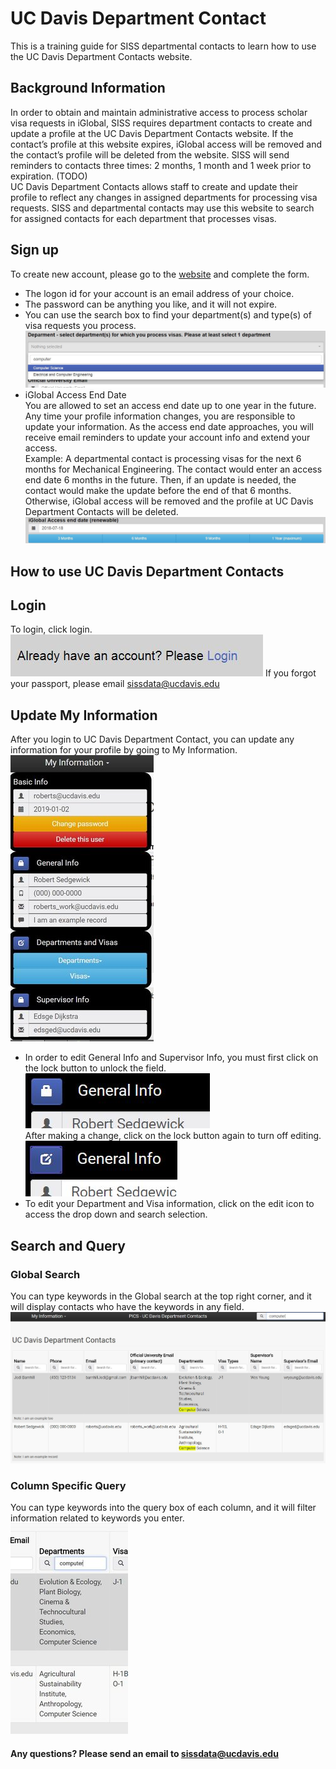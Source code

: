 # UC Davis Department Contact
This is a training guide for SISS departmental contacts to learn how to use the UC Davis Department Contacts website.

## Background Information
  In order to obtain and maintain administrative access to process scholar visa requests in iGlobal, SISS requires department contacts to create and update a profile at the UC Davis Department Contacts website.  If the contact’s profile at this website expires, iGlobal access will be removed and the contact’s profile will be deleted from the website.  SISS will send reminders to contacts three times: 2 months, 1 month and 1 week prior to expiration. (TODO)  
  UC Davis Department Contacts allows staff to create and update their profile to reflect any changes in assigned departments for processing visa requests.  SISS and departmental contacts may use this website to search for assigned contacts for each department that processes visas.

## Sign up
To create new account, please go to the [website](http://192.241.218.9/welcome.html) and complete the form.
- The logon id for your account is an email address of your choice.
- The password can be anything you like, and it will not expire.
- You can use the search box to find your department(s) and type(s) of visa requests you process.
![search_box](/readme_resource/search_box.JPG)
- iGlobal Access End Date  
  You are allowed to set an access end date up to one year in the future. Any time your profile information changes, you are responsible to update your information. As the access end date approaches, you will receive email reminders to update your account info and extend your access.  
  Example: A departmental contact is processing visas for the next 6 months for Mechanical Engineering. The contact would enter an access end date 6 months in the future. Then, if an update is needed, the contact would make the update before the end of that 6 months. Otherwise, iGlobal access will be removed and the profile at UC Davis Department Contacts will be deleted.  
![end_date](/readme_resource/end_date.JPG)  

## How to use UC Davis Department Contacts

## Login
To login, click login.    
![login](/readme_resource/login.JPG)
If you forgot your passport, please email sissdata@ucdavis.edu

## Update My Information
After you login to UC Davis Department Contact, you can update any information for your profile by going to My Information.    
![change](/readme_resource/change.JPG)    
- In order to edit General Info and Supervisor Info, you must first click on the lock button to unlock the field.    
![unlock](/readme_resource/unlock.JPG)    
After making a change, click on the lock button again to turn off editing.    
![lock](/readme_resource/lock.JPG)     
- To edit your Department and Visa information, click on the edit icon to access the drop down and search selection.

## Search and Query
### Global Search
You can type keywords in the Global search at the top right corner, and it will display contacts who have the keywords in any field.  
![search](/readme_resource/search.JPG)
### Column Specific Query
You can type keywords into the query box of each column, and it will filter information related to keywords you enter.    
![query](/readme_resource/query.JPG)

#### Any questions? Please send an email to sissdata@ucdavis.edu
